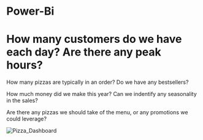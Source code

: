 # Power-Bi

# How many customers do we have each day? Are there any peak hours?

How many pizzas are typically in an order? Do we have any bestsellers?

How much money did we make this year? Can we indentify any seasonality in the sales?

Are there any pizzas we should take of the menu, or any promotions we could leverage?

![Pizza_Dashboard](https://user-images.githubusercontent.com/71678091/204174608-e622213d-77be-4ace-9bab-c3db0b108b6f.jpg)
